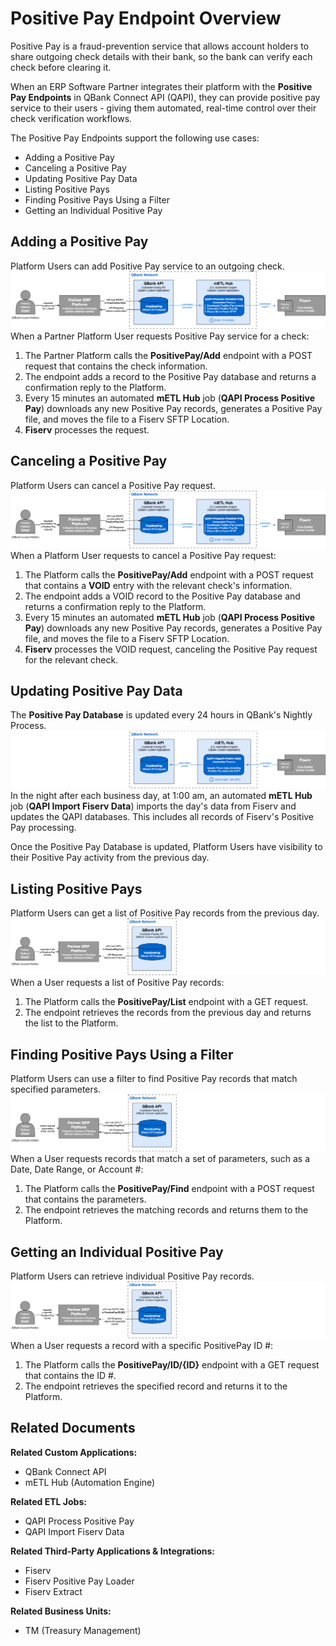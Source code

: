 # Positive Pay Endpoint Overview
Positive Pay is a fraud-prevention service that allows account holders to share outgoing check details with their bank, so the bank can verify each check before clearing it. 

When an ERP Software Partner integrates their platform with the **Positive Pay Endpoints** in QBank Connect API (QAPI), they can provide positive pay service to their users - giving them automated, real-time control over their check verification workflows.

The Positive Pay Endpoints support the following use cases:
- Adding a Positive Pay
- Canceling a Positive Pay
- Updating Positive Pay Data
- Listing Positive Pays
- Finding Positive Pays Using a Filter
- Getting an Individual Positive Pay


## Adding a Positive Pay
Platform Users can add Positive Pay service to an outgoing check.
![A diagram showing the systems and interactions involved in adding a positive pay](assets/positivepay-add.png)
When a Partner Platform User requests Positive Pay service for a check:
1. The Partner Platform calls the **PositivePay/Add** endpoint with a POST request that contains the check information. 
2. The endpoint adds a record to the Positive Pay database and returns a confirmation reply to the Platform.
3. Every 15 minutes an automated **mETL Hub** job (**QAPI Process Positive Pay**) downloads any new Positive Pay records, generates a Positive Pay file, and moves the file to a Fiserv SFTP Location.
4. **Fiserv** processes the request.

## Canceling a Positive Pay
Platform Users can cancel a Positive Pay request.
![A diagram showing the systems and interactions involved in canceling a positive pay request](assets/positivepay-cancel.png)
When a Platform User requests to cancel a Positive Pay request:
1. The Platform calls the **PositivePay/Add** endpoint with a POST request that contains a **VOID** entry with the relevant check's information. 
2. The endpoint adds a VOID record to the Positive Pay database and returns a confirmation reply to the Platform.
3. Every 15 minutes an automated **mETL Hub** job (**QAPI Process Positive Pay**) downloads any new Positive Pay records, generates a Positive Pay file, and moves the file to a Fiserv SFTP Location.
4. **Fiserv** processes the VOID request, canceling the Positive Pay request for the relevant check.

## Updating Positive Pay Data
The **Positive Pay Database** is updated every 24 hours in QBank's Nightly Process. 
![A diagram showing the systems and interactions involved in updating Positive Pay data](assets/positivepay-data.png)
In the night after each business day, at 1:00 am, an automated **mETL Hub** job (**QAPI Import Fiserv Data**) imports the day's data from Fiserv and updates the QAPI databases. This includes all records of Fiserv's Positive Pay processing. 

Once the Positive Pay Database is updated, Platform Users have visibility to their Positive Pay activity from the previous day.

## Listing Positive Pays
Platform Users can get a list of Positive Pay records from the previous day.
![A diagram showing the systems and interactions involved in listing Positive Pays](assets/positivepay-list.png)
When a User requests a list of Positive Pay records:
1. The Platform calls the **PositivePay/List** endpoint with a GET request.
2. The endpoint retrieves the records from the previous day and returns the list to the Platform.

## Finding Positive Pays Using a Filter
Platform Users can use a filter to find Positive Pay records that match specified parameters.
![A diagram showing the systems and interactions involved in Finding Positive Pays Using a Filter](assets/positivepay-find.png)
When a User requests records that match a set of parameters, such as a Date, Date Range, or Account #:
1. The Platform calls the **PositivePay/Find** endpoint with a POST request that contains the parameters.
2. The endpoint retrieves the matching records and returns them to the Platform.

## Getting an Individual Positive Pay
Platform Users can retrieve individual Positive Pay records.
![A diagram showing the systems and interactions involved in Getting an Individual Positive Pay](assets/positivepay-get.png)
When a User requests a record with a specific PositivePay ID #:
1. The Platform calls the **PositivePay/ID/{ID}** endpoint with a GET request that contains the ID #.
2. The endpoint retrieves the specified record and returns it to the Platform.

## Related Documents

**Related Custom Applications:**
- QBank Connect API
- mETL Hub (Automation Engine)

**Related ETL Jobs:**
- QAPI Process Positive Pay
- QAPI Import Fiserv Data

**Related Third-Party Applications & Integrations:**
- Fiserv
- Fiserv Positive Pay Loader
- Fiserv Extract

**Related Business Units:**
- TM (Treasury Management)